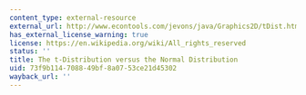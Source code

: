 ```yaml
---
content_type: external-resource
external_url: http://www.econtools.com/jevons/java/Graphics2D/tDist.html
has_external_license_warning: true
license: https://en.wikipedia.org/wiki/All_rights_reserved
status: ''
title: The t-Distribution versus the Normal Distribution
uid: 73f9b114-7088-49bf-8a07-53ce21d45302
wayback_url: ''
---
```

